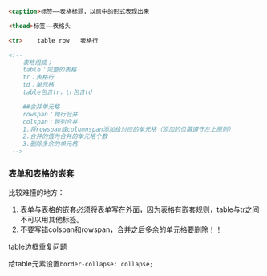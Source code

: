 ```html
<caption>标签——表格标题，以居中的形式表现出来

<thead>标签——表格头

<tr>	table row	表格行

<!-- 
    表格组成；
    table：完整的表格
    tr：表格行
    td：单元格
    table包含tr，tr包含td

    ##合并单元格
    rowspan：跨行合并
    colspan：跨列合并
    1.将rowspan或columnspan添加给对应的单元格（添加的位置遵守左上原则）
    2.合并的值为合并的单元格个数
    3.删除多余的单元格
 -->
```

### 表单和表格的嵌套

比较难懂的地方：

1.  表单与表格的嵌套必须将表单写在外面，因为表格有嵌套规则，table与tr之间不可以用其他标签。 
2.  不要写错colspan和rowspan，合并之后多余的单元格要删除！！ 



table边框重复问题

给table元素设置`border-collapse: collapse;`